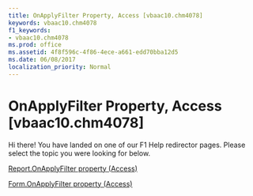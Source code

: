 ```yaml
---
title: OnApplyFilter Property, Access [vbaac10.chm4078]
keywords: vbaac10.chm4078
f1_keywords:
- vbaac10.chm4078
ms.prod: office
ms.assetid: 4f8f596c-4f86-4ece-a661-edd70bba12d5
ms.date: 06/08/2017
localization_priority: Normal
---
```



# OnApplyFilter Property, Access [vbaac10.chm4078]

Hi there! You have landed on one of our F1 Help redirector pages. Please select the topic you were looking for below.

[Report.OnApplyFilter property (Access)](http://msdn.microsoft.com/library/18e5b016-19a0-46bb-c552-c4bb8d458ca4%28Office.15%29.aspx)

[Form.OnApplyFilter property (Access)](http://msdn.microsoft.com/library/5e147a50-5516-f6d3-c1c9-e2c4522cb804%28Office.15%29.aspx)


